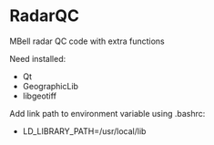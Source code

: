 RadarQC
=======

MBell radar QC code with extra functions

Need installed:

- Qt
- GeographicLib
- libgeotiff

Add link path to environment variable using .bashrc:

- LD_LIBRARY_PATH=/usr/local/lib
